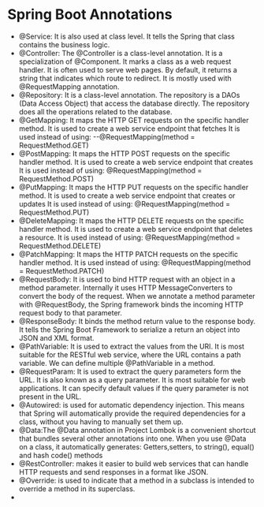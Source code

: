 # Spring Boot Annotations

* @Service: It is also used at class level. It tells the Spring that class contains the business logic.
* @Controller: The @Controller is a class-level annotation. It is a specialization of @Component. It marks a class as a web request handler. It is often used to serve web pages. By default, it returns a string that indicates which route to redirect. It is mostly used with @RequestMapping annotation.
*  @Repository: It is a class-level annotation. The repository is a DAOs (Data Access Object) that access the database directly. The repository does all the operations related to the database.
*  @GetMapping: It maps the HTTP GET requests on the specific handler method. It is used to create a web service endpoint that fetches It is used instead of using:
       --@RequestMapping(method = RequestMethod.GET)
*  @PostMapping: It maps the HTTP POST requests on the specific handler method. It is used to create a web service endpoint that creates It is used instead of using:
         @RequestMapping(method = RequestMethod.POST)
*  @PutMapping: It maps the HTTP PUT requests on the specific handler method. It is used to create a web service endpoint that creates or updates It is used instead of using:
         @RequestMapping(method = RequestMethod.PUT)
*  @DeleteMapping: It maps the HTTP DELETE requests on the specific handler method. It is used to create a web service endpoint that deletes a resource. It is used instead of using:
         @RequestMapping(method = RequestMethod.DELETE)
*  @PatchMapping: It maps the HTTP PATCH requests on the specific handler method. It is used instead of using:
         @RequestMapping(method = RequestMethod.PATCH)
*  @RequestBody: It is used to bind HTTP request with an object in a method parameter. Internally it uses HTTP MessageConverters to convert the body of the request. When we annotate a method parameter with @RequestBody, the Spring framework binds the incoming HTTP request body to that parameter.
*  @ResponseBody: It binds the method return value to the response body. It tells the Spring Boot Framework to serialize a return an object into JSON and XML format.
*  @PathVariable: It is used to extract the values from the URI. It is most suitable for the RESTful web service, where the URL contains a path variable. We can define multiple @PathVariable in a method.
*  @RequestParam: It is used to extract the query parameters form the URL. It is also known as a query parameter. It is most suitable for web applications. It can specify default values if the query parameter is not present in the URL.
*  @Autowired: is used for automatic dependency injection. This means that Spring will automatically provide the required dependencies for a class, without you having to manually set them up.
*  @Data:The @Data annotation in Project Lombok is a convenient shortcut that bundles several other annotations into one. When you use @Data on a class, it automatically generates:
   Getters,setters, to string(), equal() and hash code() methods 
*  @RestController: makes it easier to build web services that can handle HTTP requests and send responses in a format like JSON.
*  @Override: is used to indicate that a method in a subclass is intended to override a method in its superclass.
* 